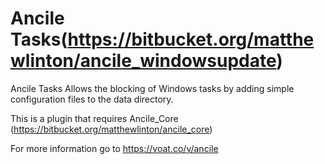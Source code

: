 # Ancile Tasks(https://bitbucket.org/matthewlinton/ancile_windowsupdate)
Ancile Tasks Allows the blocking of Windows tasks by adding simple configuration files to the data directory.

This is a plugin that requires Ancile_Core (https://bitbucket.org/matthewlinton/ancile_core) 

For more information go to https://voat.co/v/ancile